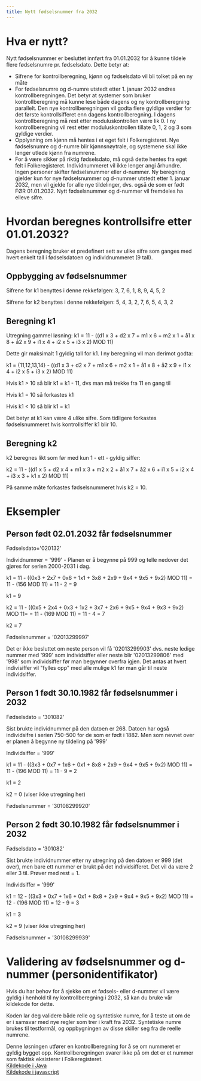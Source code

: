 ```yaml
---
title: Nytt fødselsnummer fra 2032
---
```


# Hva er nytt? 
Nytt fødselsnummer er besluttet innført fra 01.01.2032 for å kunne tildele flere fødselsnumre pr. fødselsdato. Dette betyr at:
- Sifrene for kontrollberegning, kjønn og fødselsdato vil bli tolket på en ny måte
- For fødselsnumre og d-numre utstedt etter 1. januar 2032 endres kontrollberegningen. Det betyr at systemer som bruker kontrollberegning må kunne lese både dagens og ny kontrollberegning parallelt. Den nye kontrollberegningen vil godta flere gyldige verdier for det første kontrollsifferet enn dagens kontrollberegning.  I dagens kontrollberegning må rest etter moduluskontrollen være lik 0. I ny kontrollberegning vil rest etter moduluskontrollen tillate 0, 1, 2 og 3 som gyldige verdier.
- Opplysning om kjønn må hentes i et eget felt i Folkeregisteret. Nye fødselsnumre og d-numre blir kjønnsnøytrale, og systemene skal ikke lenger utlede kjønn fra numrene.
- For å være sikker på riktig fødselsdato, må også dette hentes fra eget felt i Folkeregisteret. Individnummeret vil ikke lenger angi århundre.
Ingen personer skifter fødselsnummer eller d-nummer. Ny beregning gjelder kun for nye fødselsnummer og d-nummer utstedt etter 1. januar 2032, men vil gjelde for alle nye tildelinger, dvs. også de som er født FØR 01.01.2032. Nytt fødselsnummer og d-nummer vil fremdeles ha elleve sifre. 

# Hvordan beregnes kontrollsifre etter 01.01.2032?
Dagens beregning bruker et predefinert sett av ulike sifre som ganges med hvert enkelt tall i fødselsdatoen og individnummeret (9 tall).
## Oppbygging av fødselsnummer
Sifrene for k1 benyttes i denne rekkefølgen: 3, 7, 6, 1, 8, 9, 4, 5, 2

Sifrene for k2 benyttes i denne rekkefølgen: 5, 4, 3, 2, 7, 6, 5, 4, 3, 2

## Beregning k1
Utregning gammel løsning: k1 = 11 - ((d1 x 3 + d2 x 7 +  m1 x 6 + m2 x 1 + å1 x 8 + å2 x 9 + i1 x 4 + i2 x 5 +  i3 x 2) MOD 11)

Dette gir maksimalt 1 gyldig tall for k1. I ny beregning vil man derimot godta:

k1 = {11,12,13,14} - ((d1 x 3 + d2 x 7 +  m1 x 6 + m2 x 1 + å1 x 8 + å2 x 9 + i1 x 4 + i2 x 5 +  i3 x 2) MOD 11)

Hvis k1 > 10 så blir k1 = k1 - 11, dvs man må trekke fra 11 en gang til

Hvis k1 = 10 så forkastes k1

Hvis k1 < 10 så blir k1 = k1

Det betyr at k1 kan være 4 ulike sifre. Som tidligere forkastes fødselsnummeret hvis kontrollsiffer  k1 blir 10.

## Beregning k2
k2 beregnes likt som før med kun 1 - ett - gyldig siffer:

k2 = 11 - ((d1 x 5 + d2 x 4 +  m1 x 3 + m2 x 2 + å1 x 7 + å2 x 6 + i1 x 5 + i2 x 4 +  i3 x 3 + k1 x 2) MOD 11)

På samme måte forkastes fødselsnummeret hvis k2 = 10.

# Eksempler
## Person født 02.01.2032 får fødselsnummer
Fødselsdato='020132'

Individnummer = '999'  - Planen er å begynne på 999 og telle nedover det gjøres for serien 2000-2031 i dag.

k1 = 11 - ((0x3 + 2x7 + 0x6 + 1x1 + 3x8 + 2x9 + 9x4 + 9x5 + 9x2) MOD 11) = 11 - (156 MOD 11) = 11 - 2 = 9

k1 = 9

k2 = 11 - ((0x5 + 2x4 + 0x3 + 1x2 + 3x7 + 2x6 + 9x5 + 9x4 + 9x3 + 9x2) MOD 11= = 11 - (169 MOD 11) = 11 - 4 = 7

k2 = 7

Fødselsnummer = '02013299997'

Det er ikke besluttet om neste person vil få '02013299903' dvs. neste ledige nummer med '999' som individsiffer eller neste blir '02013299806' med '998' som individsiffer før man begynner overfra igjen. Det antas at hvert indivisiffer vil "fylles opp" med alle mulige k1 før man går til neste individsiffer.

## Person 1 født 30.10.1982 får fødselsnummer i 2032
Fødselsdato = '301082'

Sist brukte individnummer på den datoen er 268. Datoen har også individsifre i serien 750-500 for de som er født i 1882. Men som nevnet over er planen å begynne ny tildeling på '999'

Individsiffer = '999'

k1 = 11 - ((3x3 + 0x7 + 1x6 + 0x1 + 8x8 + 2x9 + 9x4 + 9x5 + 9x2) MOD 11) = 11 - (196 MOD 11) = 11 - 9 = 2

k1 = 2

k2 = 0  (viser ikke utregning her)

Fødselsnummer = '30108299920'

## Person 2 født 30.10.1982 får fødselsnummer i 2032
Fødselsdato = '301082'

Sist brukte individnummer etter ny utregning på den datoen er 999 (det over), men bare ett nummer er brukt på det individsifferet. Det vil da være 2 eller 3 til. 
Prøver med rest = 1.

Individsiffer = '999'

k1 = 12 - ((3x3 + 0x7 + 1x6 + 0x1 + 8x8 + 2x9 + 9x4 + 9x5 + 9x2) MOD 11) = 12 - (196 MOD 11) = 12 - 9 = 3

k1 = 3

k2 = 9  (viser ikke utregning her)

Fødselsnummer = '30108299939'

# Validering av fødselsnummer og d-nummer (personidentifikator)
Hvis du har behov for å sjekke om et fødsels- eller d-nummer vil være gyldig i henhold til ny kontrollberegning i 2032, så kan du bruke vår kildekode for dette.

Koden lar deg validere både relle og syntetiske numre, for å teste ut om de er i samsvar med nye regler som trer i kraft fra 2032.  Syntetiske numre brukes til testformål, og oppbygningen av disse skiller seg fra de reelle numrene.

Denne løsningen utfører en kontrollberegning for å se om nummeret er gyldig bygget opp. Kontrollberegningen svarer ikke på om det er et nummer som faktisk eksisterer i Folkeregisteret.
<br>[Kildekode i Java](../dokumenter/foedselsEllerDNummerValidator.java) 
<br>[Kildekode i javascript](../dokumenter/foedselsEllerDNummerValidator.js) 
